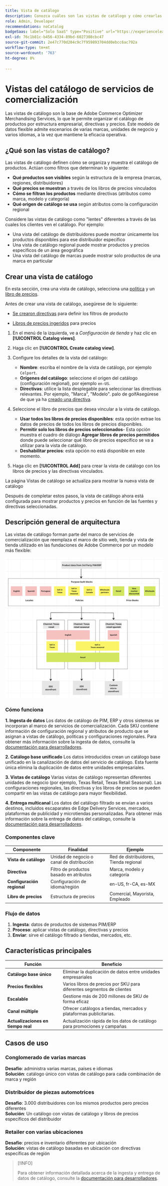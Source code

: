 ```yaml
---
title: Vista de catálogo
description: Conozca cuáles son las vistas de catálogo y cómo crearlas para organizar el catálogo de productos por estructura empresarial, políticas y precios.
role: Admin, Developer
recommendations: noCatalog
badgeSaas: label="Solo SaaS" type="Positive" url="https://experienceleague.adobe.com/en/docs/commerce/user-guides/product-solutions" tooltip="Solo se aplica a los proyectos de Adobe Commerce as a Cloud Service y Adobe Commerce Optimizer (infraestructura de SaaS administrada por Adobe)."
exl-id: 76c1b81c-b456-4334-89bd-6027308cbc47
source-git-commit: 2e47c770d204c9c7f959893704dd0ebcc6ac792a
workflow-type: tm+mt
source-wordcount: '763'
ht-degree: 0%

---
```



# Vistas del catálogo de servicios de comercialización

Las vistas de catálogo son la base de Adobe Commerce Optimizer Merchandising Services, lo que le permite organizar el catálogo de productos por estructura empresarial, directivas y precios. Este modelo de datos flexible admite escenarios de varias marcas, unidades de negocio y varios idiomas, a la vez que mantiene la eficacia operativa.

## ¿Qué son las vistas de catálogo?

Las vistas de catálogo definen cómo se organiza y muestra el catálogo de productos. Actúan como filtros que determinan lo siguiente:

- **Qué productos son visibles** según la estructura de la empresa (marcas, regiones, distribuidores)
- **Qué precios se muestran** a través de los libros de precios vinculados
- **Cómo se filtran los productos** mediante directivas (atributos como marca, modelo y categoría)
- **Qué origen de catálogo se usa** según atributos como la configuración regional

Considere las vistas de catálogo como &quot;lentes&quot; diferentes a través de las cuales los clientes ven el catálogo. Por ejemplo:

- Una vista del catálogo de distribuidores puede mostrar únicamente los productos disponibles para ese distribuidor específico
- Una vista de catálogo regional puede mostrar productos y precios específicos de un área geográfica
- Una vista del catálogo de marcas puede mostrar solo productos de una marca en particular

## Crear una vista de catálogo

En esta sección, crea una vista de catálogo, selecciona una [política](policies.md) y un [libro de precios](pricebooks.md).

Antes de crear una vista de catálogo, asegúrese de lo siguiente:

- [Se crearon directivas](policies.md) para definir los filtros de producto

- [Libros de precios ingeridos](pricebooks.md) para precios

1. En el menú de la izquierda, ve a _Configuración de tienda_ y haz clic en **[!UICONTROL Catalog views]**.

1. Haga clic en **[!UICONTROL Create catalog view]**.

1. Configure los detalles de la vista del catálogo:

   - **Nombre**: escriba el nombre de la vista de catálogo, por ejemplo `Celport`.
   - **Orígenes del catálogo**: seleccione el origen del catálogo (configuración regional), por ejemplo `en-US`.
   - **Directivas**: utilice la lista desplegable para seleccionar las directivas relevantes. Por ejemplo, &quot;Marca&quot;, &quot;Modelo&quot;. palo de golfAsegúrese de que ya ha [creado una directiva](policies.md).

1. Seleccione el libro de precios que desea vincular a la vista de catálogo.

   - **Usar todos los libros de precios disponibles**: esta opción extrae los datos de precios de todos los libros de precios disponibles.
   - **Permitir solo los libros de precios seleccionados**- Esta opción muestra el cuadro de diálogo **Agregar libros de precios permitidos** donde puede seleccionar qué libro de precios específico se va a utilizar para la vista de catálogo.
   - **Deshabilitar precios**: esta opción no está disponible en este momento.

1. Haga clic en **[!UICONTROL Add]** para crear la vista de catálogo con los libros de precios y las directivas vinculados.

La página Vistas de catálogo se actualiza para mostrar la nueva vista de catálogo&#x200B;

Después de completar estos pasos, la vista de catálogo ahora está configurada para mostrar productos y precios en función de las fuentes y directivas seleccionadas.

## Descripción general de arquitectura

Las vistas de catálogo forman parte del marco de servicios de comercialización que reemplaza el marco de sitio web, tienda y vista de tienda utilizado en las fundaciones de Adobe Commerce por un modelo más flexible:

![[!DNL Merchandising Services] arquitectura](../assets/merchandising-svcs-architecture.png)

### Cómo funciona

**1. Ingesta de datos**
Los datos de catálogo de PIM, ERP y otros sistemas se incorporan al marco de servicios de comercialización. Cada SKU contiene información de configuración regional y atributos de producto que se asignan a vistas de catálogo, políticas y configuraciones regionales. Para obtener más información sobre la ingesta de datos, consulte la [documentación para desarrolladores](https://developer.adobe.com/commerce/services/optimizer/).

**2. Catálogo base unificado**
Los datos introducidos crean un catálogo base unificado en la canalización de datos del servicio de catálogo. Esta fuente única elimina la duplicación de datos entre unidades empresariales.

**3. Vistas de catálogo**
Varias vistas de catálogo representan diferentes unidades de negocio (por ejemplo, Texas Retail, Texas Retail Seasonal). Las configuraciones regionales, las directivas y los libros de precios se pueden compartir en las vistas de catálogo para mayor flexibilidad.

**4. Entrega multicanal**
Los datos del catálogo filtrado se envían a varios destinos, incluidos escaparates de Edge Delivery Services, mercados, plataformas de publicidad y microtiendas personalizadas. Para obtener más información sobre la entrega de datos del catálogo, consulte la [documentación para desarrolladores](https://developer.adobe.com/commerce/services/optimizer/).

### Componentes clave

| Componente | Finalidad | Ejemplo |
|---|---|---|
| **Vista de catálogo** | Unidad de negocio o canal de distribución | Red de distribuidores, Tienda regional |
| **Directiva** | Filtro de productos basado en atributos | Marca, modelo y categoría |
| **Configuración regional** | Configuración de idioma/región | en-US, fr-CA, es-MX |
| **Libro de precios** | Estructura de precios | Comercial, Mayorista, Empleado |

### Flujo de datos

1. **Ingesta**: datos de productos de sistemas PIM/ERP
2. **Proceso**: aplicar vistas de catálogo, directivas y precios
3. **Enviar**: sirve el catálogo filtrado a tiendas, mercados, etc.

## Características principales

| Función | Beneficio |
|---|---|
| **Catálogo base único** | Eliminar la duplicación de datos entre unidades empresariales |
| **Precios flexibles** | Varios libros de precios por SKU para diferentes segmentos de clientes |
| **Escalable** | Gestione más de 200 millones de SKU de forma eficaz |
| **Canal múltiple** | Ofrecer catálogos a tiendas, mercados y plataformas publicitarias. |
| **Actualizaciones en tiempo real** | Actualización rápida de los datos de catálogo para promociones y campañas |

## Casos de uso

### Conglomerado de varias marcas

**Desafío**: administra varias marcas, países e idiomas<br>
**Solución**: catálogo único con vistas de catálogo para cada combinación de marca y región

### Distribuidor de piezas automotrices

**Desafío**: 3.000 distribuidores con los mismos productos pero precios diferentes<br>
**Solución**: Un catálogo con vistas de catálogo y libros de precios específicos del distribuidor

### Retailer con varias ubicaciones

**Desafío**: precios e inventario diferentes por ubicación<br>
**Solución**: vistas de catálogo basadas en ubicación con directivas específicas de región

>[!INFO]
>
>Para obtener información detallada acerca de la ingesta y entrega de datos de catálogo, consulte la [documentación para desarrolladores](https://developer.adobe.com/commerce/services/optimizer/).

